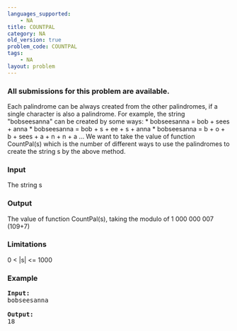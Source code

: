 ```yaml
---
languages_supported:
    - NA
title: COUNTPAL
category: NA
old_version: true
problem_code: COUNTPAL
tags:
    - NA
layout: problem
---
```

###  All submissions for this problem are available. 

Each palindrome can be always created from the other palindromes, if a single character is also a palindrome. For example, the string "bobseesanna" can be created by some ways:
 \* bobseesanna = bob + sees + anna
 \* bobseesanna = bob + s + ee + s + anna
 \* bobseesanna = b + o + b + sees + a + n + n + a
 ...
 We want to take the value of function CountPal(s) which is the number of different ways to use the palindromes to create the string s by the above method.

### Input

The string s

### Output

The value of function CountPal(s), taking the modulo of 1 000 000 007 (109+7)

### Limitations

0 < |s| <= 1000

### Example

<pre><b>Input:</b>
bobseesanna

<b>Output:</b>
18

</pre>